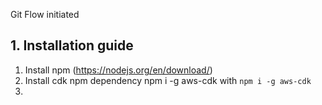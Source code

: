 Git Flow initiated

## 1. Installation guide
1. Install npm (https://nodejs.org/en/download/)
2. Install cdk npm dependency npm i -g aws-cdk with `npm i -g aws-cdk`
3. 